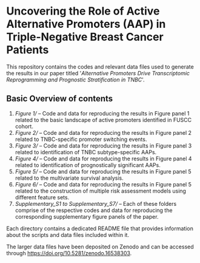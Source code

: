 # Uncovering the Role of Active Alternative Promoters (AAP) in Triple-Negative Breast Cancer Patients 

This repository contains the codes and relevant data files used to generate the results in our paper titled '*Alternative Promoters Drive Transcriptomic Reprogramming and Prognostic Stratification in TNBC*'. 

## Basic Overview of contents
1. *Figure 1/* – Code and data for reproducing the results in Figure panel 1 related to the basic landscape of active promoters identified in FUSCC cohort.
2. *Figure 2/* – Code and data for reproducing the results in Figure panel 2 related to TNBC-specific promoter switching events.
3. *Figure 3/* – Code and data for reproducing the results in Figure panel 3 related to identification of TNBC subtype-specific AAPs.
4. *Figure 4/* – Code and data for reproducing the results in Figure panel 4 related to identification of prognostically significant AAPs.
5. *Figure 5/* – Code and data for reproducing the results in Figure panel 5 related to the multivariate survival analysis.
6. *Figure 6/* – Code and data for reproducing the results in Figure panel 5 related to the construction of multiple risk assessment models using different feature sets.
7. *Supplementary_S1 to Supplementary_S7/* – Each of these folders comprise of the respective codes and data for reproducing the corresponding supplementary figure panels of the paper.
   
Each directory contains a dedicated README file that provides information about the scripts and data files included within it.

The larger data files have been deposited on Zenodo and can be accessed through https://doi.org/10.5281/zenodo.16538303.
